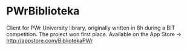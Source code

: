 PWrBiblioteka
=============

Client for PWr University library, originally written in 8h during a BIT competition. The project won first place.
Available on the App Store -> http://appstore.com/BibliotekaPWr
